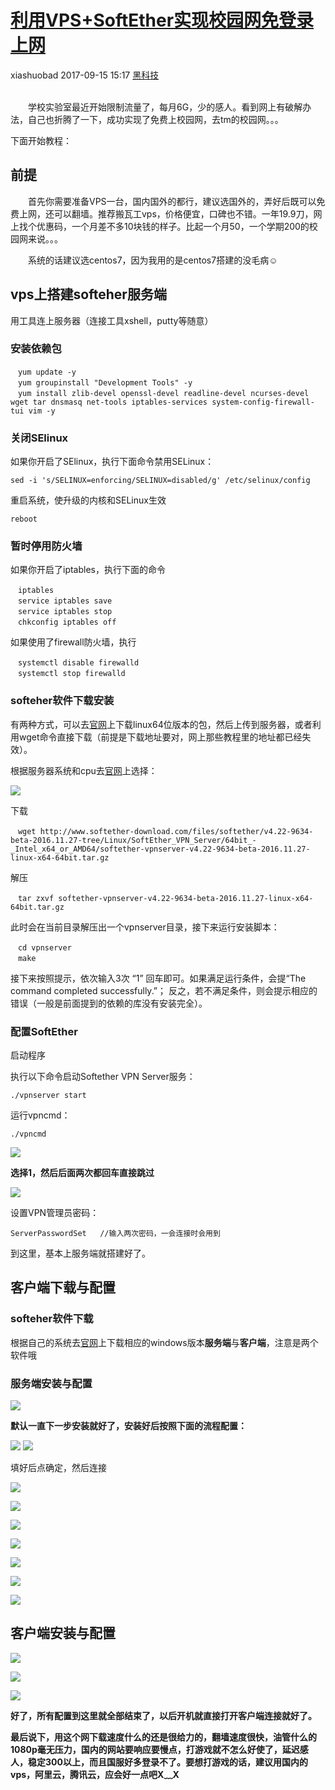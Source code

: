 <div class="blog-article">
    <h1><a href="p.html?p=黑科技/利用VPS+SoftEther实现校园网免登录上网" class="title">利用VPS+SoftEther实现校园网免登录上网</a></h1>
    <span class="author">xiashuobad</span>
    <span class="time">2017-09-15 15:17</span>
    <span><a href="tags.html?t=黑科技" class="tag">黑科技</a></span>
    </div>
<br/>

　　学校实验室最近开始限制流量了，每月6G，少的感人。看到网上有破解办法，自己也折腾了一下，成功实现了免费上校园网，去tm的校园网。。。

下面开始教程：

## 前提 ##

　　首先你需要准备VPS一台，国内国外的都行，建议选国外的，弄好后既可以免费上网，还可以翻墙。推荐搬瓦工vps，价格便宜，口碑也不错。一年19.9刀，网上找个优惠码，一个月差不多10块钱的样子。比起一个月50，一个学期200的校园网来说。。。

　　系统的话建议选centos7，因为我用的是centos7搭建的没毛病:relaxed:

## vps上搭建softeher服务端 ##
用工具连上服务器（连接工具xshell，putty等随意）

### 安装依赖包 ###

	　yum update -y
	　yum groupinstall "Development Tools" -y
	　yum install zlib-devel openssl-devel readline-devel ncurses-devel wget tar dnsmasq net-tools iptables-services system-config-firewall-tui vim -y
###  关闭SElinux ###
如果你开启了SElinux，执行下面命令禁用SELinux：

	sed -i 's/SELINUX=enforcing/SELINUX=disabled/g' /etc/selinux/config
重启系统，使升级的内核和SELinux生效

	reboot
### 暂时停用防火墙 ###
如果你开启了iptables，执行下面的命令

	　iptables
	　service iptables save
	　service iptables stop
	　chkconfig iptables off


如果使用了firewall防火墙，执行

	　systemctl disable firewalld
	　systemctl stop firewalld

### softeher软件下载安装 ###
有两种方式，可以去[官网](http://www.softether-download.com/cn.aspx?product=softether)上下载linux64位版本的包，然后上传到服务器，或者利用wget命令直接下载（前提是下载地址要对，网上那些教程里的地址都已经失效）。

根据服务器系统和cpu去[官网](http://www.softether-download.com/cn.aspx?product=softether)上选择：

![](assets/images/2017/09/0gj61jpgbeghioee60gg3hbd22.png)

下载
	
	　wget http://www.softether-download.com/files/softether/v4.22-9634-beta-2016.11.27-tree/Linux/SoftEther_VPN_Server/64bit_-_Intel_x64_or_AMD64/softether-vpnserver-v4.22-9634-beta-2016.11.27-linux-x64-64bit.tar.gz
解压

	　tar zxvf softether-vpnserver-v4.22-9634-beta-2016.11.27-linux-x64-64bit.tar.gz
此时会在当前目录解压出一个vpnserver目录，接下来运行安装脚本：

	　cd vpnserver
	　make
接下来按照提示，依次输入3次 “1” 回车即可。如果满足运行条件，会提“The command completed successfully.”；
反之，若不满足条件，则会提示相应的错误（一般是前面提到的依赖的库没有安装完全）。

### 配置SoftEther ###

启动程序

执行以下命令启动Softether VPN Server服务：

	./vpnserver start
运行vpncmd：

	./vpncmd
![](assets/images/2017/09/uijvm95oniic6qj2r6ofbivn06.png)

**选择1，然后后面两次都回车直接跳过**


![](assets/images/2017/09/u7f1a0qm2khhhp83dqtv15h8mg.png)

设置VPN管理员密码：
	
	ServerPasswordSet 	//输入两次密码，一会连接时会用到
到这里，基本上服务端就搭建好了。

## 客户端下载与配置 ##
### softeher软件下载 ###
根据自己的系统去[官网](http://www.softether-download.com/cn.aspx?product=softether)上下载相应的windows版本**服务端**与**客户端**，注意是两个软件哦

### 服务端安装与配置 ###
![](assets/images/2017/09/6f19814cpah0kp64uf740eveah.png)

**默认一直下一步安装就好了，安装好后按照下面的流程配置：**

![](assets/images/2017/09/1f4r4i3dfsho9r23501887vqvg.png)
![](assets/images/2017/09/6ts2ni9cdgih4oc50rt1f1lajj.png)

填好后点确定，然后连接

![](assets/images/2017/09/126i7jbmsoh7vq17kpefc83e0k.jpg)

![](assets/images/2017/09/595e0d8v7oj7ppio38uiro3tcb.png)

![](assets/images/2017/09/4486ergqakg92qp61i2f4ajai6.jpg)

![](assets/images/2017/09/tiskcjmrl6hgdompti0nhnbafl.jpg)

![](assets/images/2017/09/1sm8m2b7o6ia7prl2barbdvj6o.jpg)

![](assets/images/2017/09/2vcljjk2hchlvpqpojlqu53k7v.jpg)

![](assets/images/2017/09/6iu91lnks0hsqrki2csdna5do8.png)

## 客户端安装与配置 ##
![](assets/images/2017/09/pfipn2aj9cgrpp28f8u7tccqef.png)

![](assets/images/2017/09/3eir6elml8jicoh7k543u5npsu.png)

![](assets/images/2017/09/o80ffkdmn6ho9ru0q957fc127d.png)

**好了，所有配置到这里就全部结束了，以后开机就直接打开客户端连接就好了。**

**最后说下，用这个网下载速度什么的还是很给力的，翻墙速度很快，油管什么的1080p毫无压力，国内的网站要响应要慢点，打游戏就不怎么好使了，延迟感人，稳定300以上，而且国服好多登录不了。要想打游戏的话，建议用国内的vps，阿里云，腾讯云，应会好一点吧X﹏X**